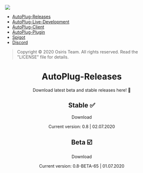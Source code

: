 ![](https://rapidus-info.webnode.com/_files/200000003-4d08d4d08f/AutoPlug%20GitHub%20Header%20800x80.png)
- [AutoPlug-Releases](https://github.com/Osiris-Team/AutoPlug-Releases)
- [AutoPlug-Live-Development](https://trello.com/b/zC8MKgEe/autoplug-development)
- [AutoPlug-Client](https://github.com/Osiris-Team/AutoPlug-Client)
- [AutoPlug-Plugin](https://github.com/Osiris-Team/AutoPlug-Plugin)
- [Spigot](https://www.spigotmc.org/members/osiristeam.935748/)
- [Discord](https://discord.com/invite/GGNmtCC)
 
 > Copyright ©️ 2020 Osiris Team. All rights reserved. Read the "LICENSE" file for details.
 
<div align="center">
<div>
<h1>AutoPlug-Releases</h1>
<p>Download latest beta and stable releases here! 💙</p>

<h2>Stable ✅</h2>
<p href="https://github.com/Osiris-Team/AutoPlug-Releases/raw/master/autoplug-latest.zip">Download</p>
<p>Current version: 0.8 | 02.07.2020</p>

<h2>Beta ☑️</h2>
<p href="https://github.com/Osiris-Team/AutoPlug-Releases/raw/master/beta-builds/autoplug-v0.8-BETA-65.zip">Download</p>
<p>Current version: 0.8-BETA-65 | 01.07.2020</p>

</div>

